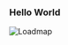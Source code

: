 ### Hello World
![Loadmap](https://user-images.githubusercontent.com/67354235/126070544-961f8247-5998-4235-9c44-ba43b5274f70.png)
